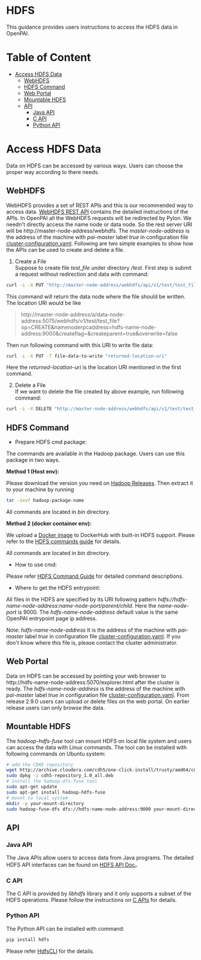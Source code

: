 # HDFS

This guidance provides users instructions to access the HDFS data in OpenPAI.

# Table of Content
- [ Access HDFS Data ](#Access_HDFS_Data)
    - [ WebHDFS ](#WebHDFS)
    - [ HDFS Command ](#HDFS_Command)
    - [ Web Portal ](#Web_Portal)
    - [ Mountable HDFS ](#Mountable_HDFS)
    - [ API ](#API)
        - [ Java API ](#Java_API)
        - [ C API ](#C_API)
        - [ Python API](#Python_API)

# Access HDFS Data <a name="Access_HDFS_Data"></a>

Data on HDFS can be accessed by various ways. Users can choose the proper way according to there needs.

## WebHDFS <a name="WebHDFS"></a>

WebHDFS provides a set of REST APIs and this is our recommended way to access data.
[WebHDFS REST API](http://hadoop.apache.org/docs/stable/hadoop-project-dist/hadoop-hdfs/WebHDFS.html) contains the detailed instructions of the APIs.
In OpenPAI all the WebHDFS requests will be redirected by Pylon. We needn't directly access the name node or data node.
So the rest server URI will be http://master-node-address/webhdfs. The *master-node-address* is the address of the machine with *pai-master* label *true*
in configuration file [cluster-configuration.yaml](../../examples/cluster-configuration/cluster-configuration.yaml).
Following are two simple examples to show how the APIs can be used to create and delete a file.

1. Create a File<br>
Suppose to create file *test_file* under directory */test*. First step is submit a request without redirection and data with command:
```bash
curl -i -X PUT "http://master-node-address/webhdfs/api/v1/test/test_file?op=CREATE"
```
This command will return the data node where the file should be written. The location URI would be like
>http://master-node-address/a/data-node-address:5075/webhdfs/v1/test/test_file?op=CREATE&namenoderpcaddress=hdfs-name-node-address:9000&createflag=&createparent=true&overwrite=false

Then run following command with this URI to write file data:
```bash
curl -i -X PUT -T file-data-to-write "returned-location-uri"
```
Here the *returned-location-uri* is the location URI mentioned in the first command.

2. Delete a File<br>
If we want to delete the file created by above example, run following command:
```bash
curl -i -X DELETE "http://master-node-address/webhdfs/api/v1/test/test_file?op=DELETE"
```

## HDFS Command <a name="HDFS_Command"></a>

- Prepare HDFS cmd package:

The commands are available in the Hadoop package. Users can use this package in two ways.

**Method 1 (Host env):**

Please download the version you need on [Hadoop Releases](http://hadoop.apache.org/releases.html).
Then extract it to your machine by running

```bash
tar -zxvf hadoop-package-name
```

All commands are located in *bin* directory.
    
**Method 2 (docker container env):**

We upload a [Docker image](https://hub.docker.com/r/paiexample/pai.example.hdfs/) to DockerHub with built-in HDFS support.
    Please refer to the [HDFS commands guide](https://hadoop.apache.org/docs/r2.7.2/hadoop-project-dist/hadoop-hdfs/HDFSCommands.html) for details.
    
All commands are located in *bin* directory.

- How to use cmd:

Please refer [HDFS Command Guide](http://hadoop.apache.org/docs/stable/hadoop-project-dist/hadoop-hdfs/HDFSCommands.html) for detailed command descriptions.

- Where to get the HDFS entrypoint:

All files in the HDFS are specified by its URI following pattern *hdfs://hdfs-name-node-address:name-node-port/parent/child*.
Here the *name-node-port* is 9000. The *hdfs-name-node-address* default value is the same OpenPAI entrypoint page ip address. 

Note: *hdfs-name-node-address* It is the address of the machine with *pai-master* label *true* in configuration
file [cluster-configuration.yaml](../../examples/cluster-configuration/cluster-configuration.yaml).
If you don't know where this file is, please contact the cluster administrator.

## Web Portal <a name="Web_Portal"></a>

Data on HDFS can be accessed by pointing your web browser to http://hdfs-name-node-address:5070/explorer.html after the cluster is ready.
The *hdfs-name-node-address* is the address of the machine with *pai-master* label *true*
in configuration file [cluster-configuration.yaml](../../examples/cluster-configuration/cluster-configuration.yaml).
From release 2.9.0 users can upload or delete files on the web portal. On earlier release users can only browse the data.

## Mountable HDFS <a name="Mountable_HDFS"></a>

The *hadoop-hdfs-fuse* tool can mount HDFS on local file system and users can access the data with Linux commands.
The tool can be installed with following commands on Ubuntu system:
```bash
# add the CDH5 repository
wget http://archive.cloudera.com/cdh5/one-click-install/trusty/amd64/cdh5-repository_1.0_all.deb
sudo dpkg -i cdh5-repository_1.0_all.deb
# install the hadoop-dfs-fuse tool
sudo apt-get update
sudo apt-get install hadoop-hdfs-fuse
# mount to local system
mkdir -p your-mount-directory
sudo hadoop-fuse-dfs dfs://hdfs-name-node-address:9000 your-mount-directory
```

## API <a name="API"></a>

### Java API <a name="Java_API"></a>

The Java APIs allow users to access data from Java programs.
The detailed HDFS API interfaces can be found on [HDFS API Doc](https://hadoop.apache.org/docs/stable/api/org/apache/hadoop/fs/FileSystem.html)。

### C API <a name="C_API"></a>

The C API is provided by *libhdfs* library and it only supports a subset of the HDFS operations.
Please follow the instructions on [C APIs](http://hadoop.apache.org/docs/r2.9.1/hadoop-project-dist/hadoop-hdfs/LibHdfs.html) for details.

### Python API <a name="Python_API"></a>

The Python API can be installed with command:
```bash
pip install hdfs
```
Please refer [HdfsCLI](https://hdfscli.readthedocs.io/en/latest/) for the details.
